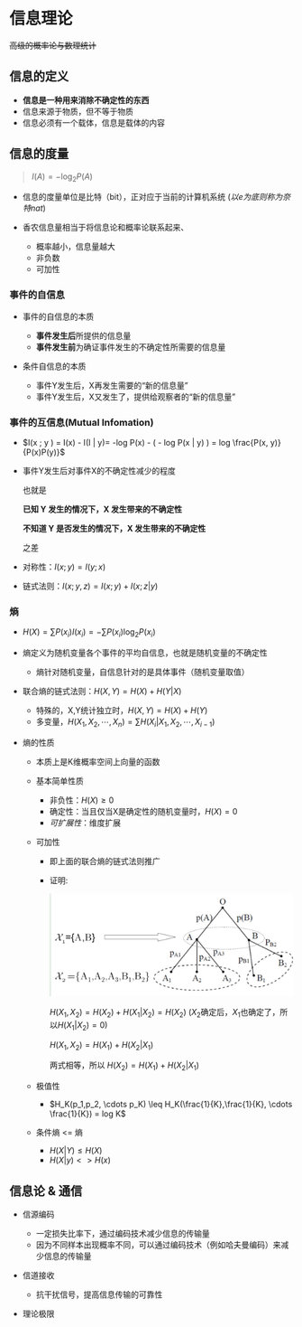 # 信息理论

~~高级的概率论与数理统计~~

## 信息的定义

- **信息是一种用来消除不确定性的东西**
- 信息来源于物质，但不等于物质
- 信息必须有一个载体，信息是载体的内容

## 信息的度量

> $I(A) = -\log_2 P(A)$

- 信息的度量单位是比特（bit），正对应于当前的计算机系统 (*以e为底则称为奈特nat*)
- 香农信息量相当于将信息论和概率论联系起来、

  - 概率越小，信息量越大
  - 非负数
  - 可加性

### 事件的自信息

- 事件的自信息的本质

  - **事件发生后**所提供的信息量
  - **事件发生前**为确证事件发生的不确定性所需要的信息量
- 条件自信息的本质

  - 事件Y发生后，X再发生需要的“新的信息量”
  - 事件Y发生后，X又发生了，提供给观察者的“新的信息量”

### 事件的互信息(Mutual Infomation)

- $I(x ; y ) = I(x) - I(I | y)= -log P(x) - ( - log P(x | y) ) = log \frac{P(x, y)}{P(x)P(y)}$
- 事件Y发生后对事件X的不确定性减少的程度

  也就是

  **已知 Y 发生的情况下，X 发生带来的不确定性**

  **不知道 Y 是否发生的情况下，X 发生带来的不确定性**

  之差
- 对称性：$I(x ; y ) = I(y ; x )$
- 链式法则：$I(x ; y, z ) = I(x ; y ) + I(x ; z | y )$

### 熵

- $H(X) = \sum P(x_i) I(x_i) = - \sum P(x_i) \log_2 P(x_i)$
- 熵定义为随机变量各个事件的平均自信息，也就是随机变量的不确定性

  - 熵针对随机变量，自信息针对的是具体事件（随机变量取值）
- 联合熵的链式法则：$H(X, Y) = H(X) + H(Y | X)$

  - 特殊的，X,Y统计独立时，$H(X, Y) = H(X) + H(Y)$
  - 多变量，$H(X_1, X_2, \cdots, X_n) = \sum H(X_i | X_1, X_2, \cdots, X_{i-1})$
- 熵的性质

  - 本质上是K维概率空间上向量的函数
  - 基本简单性质

    - 非负性：$H(X) \ge 0$
    - 确定性：当且仅当X是确定性的随机变量时，$H(X) = 0$
    - *可扩展性*：维度扩展
  - 可加性

    - 即上面的联合熵的链式法则推广
    - 证明:

      ![Infotree](Infotree.png)

      $H(X_1,X_2) = H(X_2) + H(X_1 | X_2) = H(X_2)$  ($X_2$确定后，$X_1$也确定了，所以$H(X_1 | X_2) = 0$)

      $H(X_1,X_2) = H(X_1) + H(X_2 | X_1)$

      两式相等，所以 $H(X_2) = H(X_1) + H(X_2 | X_1)$
  - 极值性

    - $H_K(p_1,p_2, \cdots p_K) \leq H_K(\frac{1}{K},\frac{1}{K}, \cdots \frac{1}{K}) = log K$
  - 条件熵 <= 熵

    - $H(X|Y) \leq H(X)$
    - $H(X|y) <> H(x)$

## 信息论 & 通信

- 信源编码

  - 一定损失比率下，通过编码技术减少信息的传输量
  - 因为不同样本出现概率不同，可以通过编码技术（例如哈夫曼编码）来减少信息的传输量
- 信道接收

  - 抗干扰信号，提高信息传输的可靠性
- 理论极限
